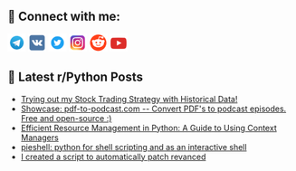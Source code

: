 ## 🔎 Connect with me:
[<img src="https://github.com/bullbesh/bullbesh/blob/main/images/Telegram.png" width="32" height="32" />](https://t.me/bullbesh)
[<img src="https://github.com/bullbesh/bullbesh/blob/main/images/VK.png" width="32" height="32" />](https://vk.com/bullbesh)
[<img src="https://github.com/bullbesh/bullbesh/blob/main/images/Twitter.png" width="32" height="32" />](https://twitter.com/bullbesh1)
[<img src="https://github.com/bullbesh/bullbesh/blob/main/images/Instagram.png" width="32" height="32" />](https://www.instagram.com/bullbesh)
[<img src="https://github.com/bullbesh/bullbesh/blob/main/images/Reddit.png" width="32" height="32" />](https://www.reddit.com/user/bullbesh)
[<img src="https://github.com/bullbesh/bullbesh/blob/main/images/YouTube.png" width="32" height="32" />](https://www.youtube.com/channel/UCtfjRs6uzgq5mfm8S06WTcg)

## 📕 Latest r/Python Posts
<!-- BLOG-POST-LIST:START -->
- [Trying out my Stock Trading Strategy with Historical Data!](https://www.reddit.com/r/Python/comments/1dhik04/trying_out_my_stock_trading_strategy_with/)
- [Showcase: pdf-to-podcast.com -- Convert PDF&#39;s to podcast episodes. Free and open-source :&rpar;](https://www.reddit.com/r/Python/comments/1dhii88/showcase_pdftopodcastcom_convert_pdfs_to_podcast/)
- [Efficient Resource Management in Python: A Guide to Using Context Managers](https://www.reddit.com/r/Python/comments/1dhi86n/efficient_resource_management_in_python_a_guide/)
- [pieshell: python for shell scripting and as an interactive shell](https://www.reddit.com/r/Python/comments/1dhhohd/pieshell_python_for_shell_scripting_and_as_an/)
- [I created a script to automatically patch revanced](https://www.reddit.com/r/Python/comments/1dhfnl6/i_created_a_script_to_automatically_patch_revanced/)
<!-- BLOG-POST-LIST:END -->
